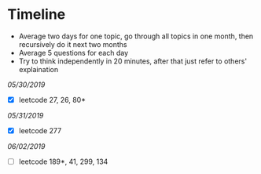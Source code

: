 # Timeline
- Average two days for one topic, go through all topics in one month, then recursively do it next two months
- Average 5 questions for each day
- Try to think independently in 20 minutes, after that just refer to others' explaination

*05/30/2019*
- [x] leetcode 27, 26, 80*

*05/31/2019*
- [x] leetcode 277

*06/02/2019*
- [ ] leetcode 189*, 41, 299, 134
